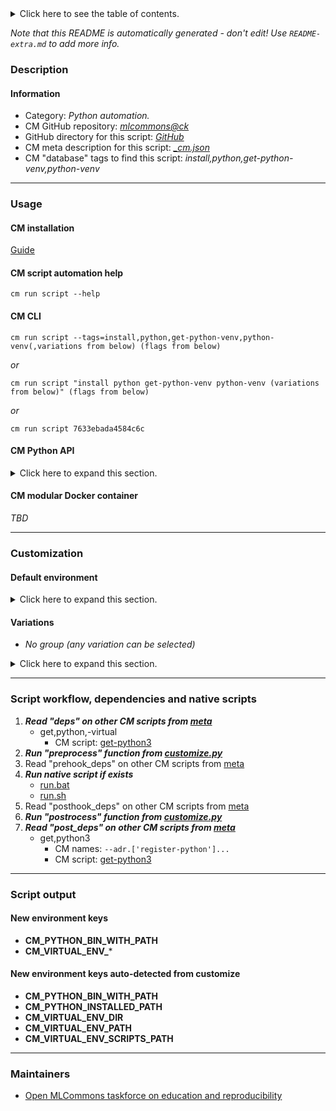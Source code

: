 <details>
<summary>Click here to see the table of contents.</summary>

* [Description](#description)
* [Information](#information)
* [Usage](#usage)
  * [ CM installation](#cm-installation)
  * [ CM script automation help](#cm-script-automation-help)
  * [ CM CLI](#cm-cli)
  * [ CM Python API](#cm-python-api)
  * [ CM modular Docker container](#cm-modular-docker-container)
* [Customization](#customization)
  * [ Default environment](#default-environment)
  * [ Variations](#variations)
* [Script workflow, dependencies and native scripts](#script-workflow-dependencies-and-native-scripts)
* [Script output](#script-output)
* [New environment keys](#new-environment-keys)
* [New environment keys auto-detected from customize](#new-environment-keys-auto-detected-from-customize)
* [Maintainers](#maintainers)

</details>

*Note that this README is automatically generated - don't edit! Use `README-extra.md` to add more info.*

### Description

#### Information

* Category: *Python automation.*
* CM GitHub repository: *[mlcommons@ck](https://github.com/mlcommons/ck/tree/master/cm-mlops)*
* GitHub directory for this script: *[GitHub](https://github.com/mlcommons/ck/tree/master/cm-mlops/script/install-python-venv)*
* CM meta description for this script: *[_cm.json](_cm.json)*
* CM "database" tags to find this script: *install,python,get-python-venv,python-venv*
___
### Usage

#### CM installation
[Guide](https://github.com/mlcommons/ck/blob/master/docs/installation.md)

#### CM script automation help
```cm run script --help```

#### CM CLI
`cm run script --tags=install,python,get-python-venv,python-venv(,variations from below) (flags from below)`

*or*

`cm run script "install python get-python-venv python-venv (variations from below)" (flags from below)`

*or*

`cm run script 7633ebada4584c6c`

#### CM Python API

<details>
<summary>Click here to expand this section.</summary>

```python

import cmind

r = cmind.access({'action':'run'
                  'automation':'script',
                  'tags':'install,python,get-python-venv,python-venv'
                  'out':'con',
                  ...
                  (other input keys for this script)
                  ...
                 })

if r['return']>0:
    print (r['error'])

```

</details>

#### CM modular Docker container
*TBD*
___
### Customization

#### Default environment

<details>
<summary>Click here to expand this section.</summary>

These keys can be updated via --env.KEY=VALUE or "env" dictionary in @input.json or using script flags.


</details>


#### Variations

  * *No group (any variation can be selected)*
<details>
<summary>Click here to expand this section.</summary>

    * `_lto`
      - Workflow:
    * `_optimized`
      - Workflow:
    * `_shared`
      - Workflow:
    * `_with-custom-ssl`
      - Workflow:
    * `_with-ssl`
      - Workflow:

</details>

___
### Script workflow, dependencies and native scripts

  1. ***Read "deps" on other CM scripts from [meta](https://github.com/mlcommons/ck/tree/master/cm-mlops/script/install-python-venv/_cm.json)***
     * get,python,-virtual
       - CM script: [get-python3](https://github.com/mlcommons/ck/tree/master/cm-mlops/script/get-python3)
  1. ***Run "preprocess" function from [customize.py](https://github.com/mlcommons/ck/tree/master/cm-mlops/script/install-python-venv/customize.py)***
  1. Read "prehook_deps" on other CM scripts from [meta](https://github.com/mlcommons/ck/tree/master/cm-mlops/script/install-python-venv/_cm.json)
  1. ***Run native script if exists***
     * [run.bat](https://github.com/mlcommons/ck/tree/master/cm-mlops/script/install-python-venv/run.bat)
     * [run.sh](https://github.com/mlcommons/ck/tree/master/cm-mlops/script/install-python-venv/run.sh)
  1. Read "posthook_deps" on other CM scripts from [meta](https://github.com/mlcommons/ck/tree/master/cm-mlops/script/install-python-venv/_cm.json)
  1. ***Run "postrocess" function from [customize.py](https://github.com/mlcommons/ck/tree/master/cm-mlops/script/install-python-venv/customize.py)***
  1. ***Read "post_deps" on other CM scripts from [meta](https://github.com/mlcommons/ck/tree/master/cm-mlops/script/install-python-venv/_cm.json)***
     * get,python3
       * CM names: `--adr.['register-python']...`
       - CM script: [get-python3](https://github.com/mlcommons/ck/tree/master/cm-mlops/script/get-python3)
___
### Script output
#### New environment keys

* **CM_PYTHON_BIN_WITH_PATH**
* **CM_VIRTUAL_ENV_***
#### New environment keys auto-detected from customize

* **CM_PYTHON_BIN_WITH_PATH**
* **CM_PYTHON_INSTALLED_PATH**
* **CM_VIRTUAL_ENV_DIR**
* **CM_VIRTUAL_ENV_PATH**
* **CM_VIRTUAL_ENV_SCRIPTS_PATH**
___
### Maintainers

* [Open MLCommons taskforce on education and reproducibility](https://github.com/mlcommons/ck/blob/master/docs/mlperf-education-workgroup.md)